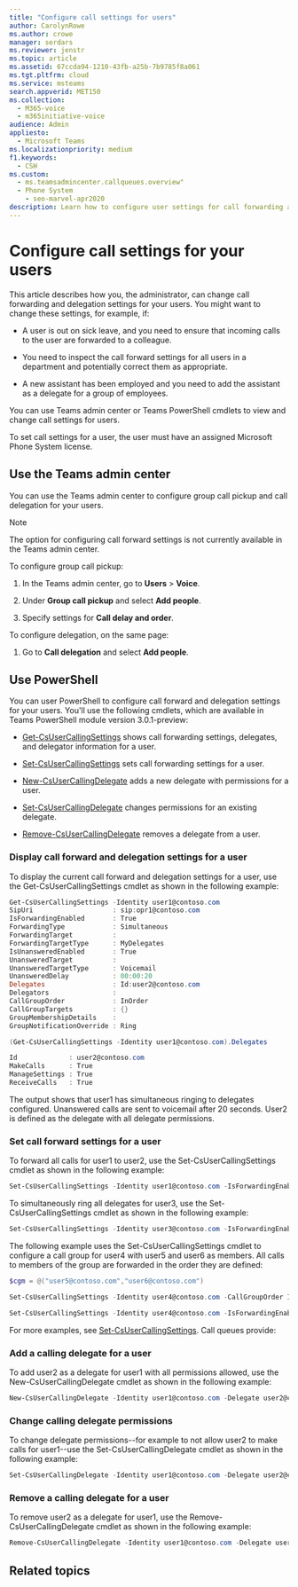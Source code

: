 ```yaml
---
title: "Configure call settings for users"
author: CarolynRowe
ms.author: crowe
manager: serdars
ms.reviewer: jenstr
ms.topic: article
ms.assetid: 67ccda94-1210-43fb-a25b-7b9785f8a061
ms.tgt.pltfrm: cloud
ms.service: msteams
search.appverid: MET150
ms.collection: 
  - M365-voice
  - m365initiative-voice
audience: Admin
appliesto: 
  - Microsoft Teams
ms.localizationpriority: medium
f1.keywords: 
  - CSH
ms.custom: 
  - ms.teamsadmincenter.callqueues.overview"
  - Phone System
    - seo-marvel-apr2020
description: Learn how to configure user settings for call forwarding and delegation.
---
```

# Configure call settings for your users

This article describes how you, the administrator, can change call forwarding and delegation settings for your users. You might want to change these settings, for example, if:

- A user is out on sick leave, and you need to ensure that incoming calls to the user are forwarded to a colleague.

- You need to inspect the call forward settings for all users in a department and potentially correct them as appropriate.

- A new assistant has been employed and you need to add the assistant as a delegate for a group of employees.

You can use Teams admin center or Teams PowerShell cmdlets to view and change call settings for users.

To set call settings for a user, the user must have an assigned Microsoft Phone System license.

## Use the Teams admin center

You can use the Teams admin center to configure group call pickup and call delegation for your users. 

> [!NOTE]
> The option for configuring call forward settings is not currently available in the Teams admin center.

To configure group call pickup:

1. In the Teams admin center, go to **Users** > **Voice**.

2. Under **Group call pickup** and select **Add people**. 

3. Specify settings for **Call delay and order**.

To configure delegation, on the same page:

1. Go to **Call delegation** and select **Add people**.

## Use PowerShell

You can user PowerShell to configure call forward and delegation settings for your users.  You'll use the following cmdlets, which are available in Teams PowerShell module version 3.0.1-preview:

- [Get-CsUserCallingSettings](/powershell/module/teams/get-csusercallingsettings?view=teams-ps) shows call forwarding settings, delegates, and delegator information for a user.

- [Set-CsUserCallingSettings](/powershell/module/teams/set-csusercallingsettings?view=teams-ps) sets call forwarding settings for a user.

- [New-CsUserCallingDelegate](/powershell/module/teams/new-csusercallingdelegate?view=teams-ps) adds a new delegate with permissions for a user.

-	[Set-CsUserCallingDelegate](/powershell/module/teams/set-csusercallingdelegate?view=teams-ps) changes permissions for an existing delegate.

-	[Remove-CsUserCallingDelegate](/powershell/module/teams/remove-csusercallingdelegate?view=teams-ps) removes a delegate from a user.


### Display call forward and delegation settings for a user

To display the current call forward and delegation settings for a user, use the  Get-CsUserCallingSettings cmdlet as shown in the following example:

```PowerShell
Get-CsUserCallingSettings -Identity user1@contoso.com
SipUri                    : sip:opr1@contoso.com
IsForwardingEnabled       : True
ForwardingType            : Simultaneous
ForwardingTarget          :
ForwardingTargetType      : MyDelegates
IsUnansweredEnabled       : True
UnansweredTarget          :
UnansweredTargetType      : Voicemail
UnansweredDelay           : 00:00:20
Delegates                 : Id:user2@contoso.com
Delegators                : 
CallGroupOrder            : InOrder
CallGroupTargets          : {}
GroupMembershipDetails    :
GroupNotificationOverride : Ring

(Get-CsUserCallingSettings -Identity user1@contoso.com).Delegates

Id             : user2@contoso.com
MakeCalls      : True
ManageSettings : True
ReceiveCalls   : True
```

The output shows that user1 has simultaneous ringing to delegates configured. Unanswered calls are sent to voicemail after 20 seconds. User2 is defined as the delegate with all delegate permissions.


### Set call forward settings for a user

To forward all calls for user1 to user2, use the Set-CsUserCallingSettings cmdlet as shown in the following example: 

```PowerShell
Set-CsUserCallingSettings -Identity user1@contoso.com -IsForwardingEnabled $true -ForwardingType Immediate -ForwardingTargetType SingleTarget -ForwardingTarget user2@contoso.com
```

To simultaneously ring all delegates for user3, use the Set-CsUserCallingSettings cmdlet as shown in the following example: 

```PowerShell
Set-CsUserCallingSettings -Identity user3@contoso.com -IsForwardingEnabled $true -ForwardingType Simultaneous -ForwardingTargetType MyDelegates
```

The following example uses the Set-CsUserCallingSettings cmdlet to configure a call group for user4 with user5 and user6 as members. All calls to members of the group are forwarded in the order they are defined: 

```PowerShell
$cgm = @("user5@contoso.com","user6@contoso.com")

Set-CsUserCallingSettings -Identity user4@contoso.com -CallGroupOrder InOrder -CallGroupTargets $cgm

Set-CsUserCallingSettings -Identity user4@contoso.com -IsForwardingEnabled $true -ForwardingType Immediate -ForwardingTargetType Group
```

For more examples, see [Set-CsUserCallingSettings](powershell/module/teams/get-csusercallingsettings?view=teams-ps).
Call queues provide:

### Add a calling delegate for a user

To add user2 as a delegate for user1 with all permissions allowed, use the New-CsUserCallingDelegate cmdlet as shown in the following example: 

```PowerShell
New-CsUserCallingDelegate -Identity user1@contoso.com -Delegate user2@contoso.com -MakeCalls $true -ReceiveCalls $true -ManageSettings $true
```

### Change calling delegate permissions

To change delegate permissions--for example to not allow user2 to make calls for user1--use the Set-CsUserCallingDelegate cmdlet as shown in the following example: 

```PowerShell
Set-CsUserCallingDelegate -Identity user1@contoso.com -Delegate user2@contoso.com -MakeCalls $false
```

### Remove a calling delegate for a user

To remove user2 as a delegate for user1, use the Remove-CsUserCallingDelegate cmdlet as shown in the following example: 

```PowerShell
Remove-CsUserCallingDelegate -Identity user1@contoso.com -Delegate user2@contoso.com
```


## Related topics

